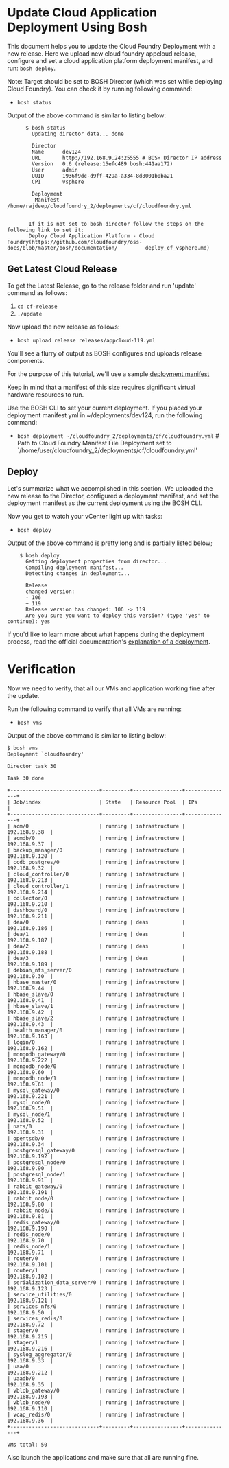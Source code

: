 # Update Cloud Application Deployment Using Bosh #

This document helps you to update the Cloud Foundry Deployment with a new release. Here we upload new cloud foundry appcloud release, configure and set a cloud application platform deployment manifest, and run: `bosh deploy`.

Note: Target should be set to BOSH Director (which was set while deploying Cloud Foundry). You can check it by running following command:
+ `bosh status`

Output of the above command is similar to listing below:

          $ bosh status
            Updating director data... done

            Director
            Name      dev124
            URL       http://192.168.9.24:25555 # BOSH Director IP address
            Version   0.6 (release:15efc489 bosh:441aa172)
            User      admin
            UUID      1936f9dc-d9ff-429a-a334-8d8001b0ba21
            CPI       vsphere

            Deployment
             Manifest  /home/rajdeep/cloudfoundry_2/deployments/cf/cloudfoundry.yml
       

           If it is not set to bosh director follow the steps on the following link to set it:
           Deploy Cloud Application Platform - Cloud Foundry(https://github.com/cloudfoundry/oss-docs/blob/master/bosh/documentation/         deploy_cf_vsphere.md)

## Get Latest Cloud Release ##

To get the Latest Release, go to the release folder and run 'update' command as follows:

1. `cd cf-release`
2. `./update`

Now upload the new release as follows:

+ `bosh upload release releases/appcloud-119.yml`

You'll see a flurry of output as BOSH configures and uploads release components. 

For the purpose of this tutorial, we'll use a sample [deployment manifest](https://github.com/cloudfoundry/oss-docs/blob/master/bosh/tutorial/examples/dev124.yml)

Keep in mind that a manifest of this size requires significant virtual hardware resources to run.

Use the BOSH CLI to set your current deployment. If you placed your deployment manifest yml in ~/deployments/dev124, run the following command: 

+ `bosh deployment ~/cloudfoundry_2/deployments/cf/cloudfoundry.yml` # Path to Cloud Foundry Manifest File
   Deployment set to `/home/user/cloudfoundry_2/deployments/cf/cloudfoundry.yml'

## Deploy ##

Let's summarize what we accomplished in this section. We uploaded the new release to the Director, configured a deployment manifest, and set the deployment manifest as the current deployment using the BOSH CLI. 

Now you get to watch your vCenter light up with tasks:


+ `bosh deploy`

Output of the above command is pretty long and is partially listed below;

        $ bosh deploy 
          Getting deployment properties from director...
          Compiling deployment manifest...
          Detecting changes in deployment...

          Release
          changed version:
          - 106
          + 119
          Release version has changed: 106 -> 119
          Are you sure you want to deploy this version? (type 'yes' to continue): yes


If you'd like to learn more about what happens during the deployment process, read the official documentation's [explanation of a deployment](https://github.com/cloudfoundry/oss-docs/blob/master/bosh/documentation/documentation.md#bosh-deployments).


# Verification #

Now we need to verify, that all our VMs and application working fine after the update. 

Run the following command to verify that all VMs are running:

+ `bosh vms`

Output of the above command is similar to listing below:

	$ bosh vms
	Deployment `cloudfoundry'
	
	Director task 30
	
	Task 30 done
	
	+-----------------------------+---------+----------------+---------------+
	| Job/index                   | State   | Resource Pool  | IPs           |
	+-----------------------------+---------+----------------+---------------+
	| acm/0                       | running | infrastructure | 192.168.9.38  |
	| acmdb/0                     | running | infrastructure | 192.168.9.37  |
	| backup_manager/0            | running | infrastructure | 192.168.9.120 |
	| ccdb_postgres/0             | running | infrastructure | 192.168.9.32  |
	| cloud_controller/0          | running | infrastructure | 192.168.9.213 |
	| cloud_controller/1          | running | infrastructure | 192.168.9.214 |
	| collector/0                 | running | infrastructure | 192.168.9.210 |
	| dashboard/0                 | running | infrastructure | 192.168.9.211 |
	| dea/0                       | running | deas           | 192.168.9.186 |
	| dea/1                       | running | deas           | 192.168.9.187 |
	| dea/2                       | running | deas           | 192.168.9.188 |
	| dea/3                       | running | deas           | 192.168.9.189 |
	| debian_nfs_server/0         | running | infrastructure | 192.168.9.30  |
	| hbase_master/0              | running | infrastructure | 192.168.9.44  |
	| hbase_slave/0               | running | infrastructure | 192.168.9.41  |
	| hbase_slave/1               | running | infrastructure | 192.168.9.42  |
	| hbase_slave/2               | running | infrastructure | 192.168.9.43  |
	| health_manager/0            | running | infrastructure | 192.168.9.163 |
	| login/0                     | running | infrastructure | 192.168.9.162 |
	| mongodb_gateway/0           | running | infrastructure | 192.168.9.222 |
	| mongodb_node/0              | running | infrastructure | 192.168.9.60  |
	| mongodb_node/1              | running | infrastructure | 192.168.9.61  |
	| mysql_gateway/0             | running | infrastructure | 192.168.9.221 |
	| mysql_node/0                | running | infrastructure | 192.168.9.51  |
	| mysql_node/1                | running | infrastructure | 192.168.9.52  |
	| nats/0                      | running | infrastructure | 192.168.9.31  |
	| opentsdb/0                  | running | infrastructure | 192.168.9.34  |
	| postgresql_gateway/0        | running | infrastructure | 192.168.9.192 |
	| postgresql_node/0           | running | infrastructure | 192.168.9.90  |
	| postgresql_node/1           | running | infrastructure | 192.168.9.91  |
	| rabbit_gateway/0            | running | infrastructure | 192.168.9.191 |
	| rabbit_node/0               | running | infrastructure | 192.168.9.80  |
	| rabbit_node/1               | running | infrastructure | 192.168.9.81  |
	| redis_gateway/0             | running | infrastructure | 192.168.9.190 |
	| redis_node/0                | running | infrastructure | 192.168.9.70  |
	| redis_node/1                | running | infrastructure | 192.168.9.71  |
	| router/0                    | running | infrastructure | 192.168.9.101 |
	| router/1                    | running | infrastructure | 192.168.9.102 |
	| serialization_data_server/0 | running | infrastructure | 192.168.9.123 |
	| service_utilities/0         | running | infrastructure | 192.168.9.121 |
	| services_nfs/0              | running | infrastructure | 192.168.9.50  |
	| services_redis/0            | running | infrastructure | 192.168.9.72  |
	| stager/0                    | running | infrastructure | 192.168.9.215 |
	| stager/1                    | running | infrastructure | 192.168.9.216 |
	| syslog_aggregator/0         | running | infrastructure | 192.168.9.33  |
	| uaa/0                       | running | infrastructure | 192.168.9.212 |
	| uaadb/0                     | running | infrastructure | 192.168.9.35  |
	| vblob_gateway/0             | running | infrastructure | 192.168.9.193 |
	| vblob_node/0                | running | infrastructure | 192.168.9.110 |
	| vcap_redis/0                | running | infrastructure | 192.168.9.36  |
	+-----------------------------+---------+----------------+---------------+
	
	VMs total: 50

Also launch the applications and make sure that all are running fine.



